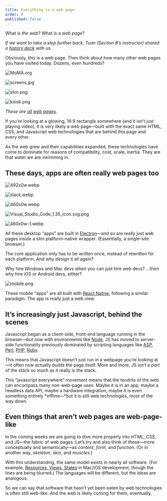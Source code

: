 ```yaml
---
title: Everything is a web page
order: 0
published: false
---
```




What is *the web*? What is a *web page*?

*If we want to take a step further back, Tuan (Section B’s instructor) shared a [history deck](https://docs.google.com/presentation/d/1LEySqdbmwMVH41aFYtk54VjuyLN9BVUxeSL0QK0hrKE/edit#slide=id.geded19efc4_0_0) with us.*

Obviously, *this* is a web page. Then think about how many other web pages you have visited today. Dozens, even hundreds?

![MoMA.org](org.png)

![screens.jpg](screens.jpg)

![slim.png](slim.png)

![kiosk.png](kiosk.png)

*These are [all](https://moma.org) [web](https://www.moma.org/screens/on_view/west?floor=1&contain=true) [pages](https://www.moma.org/screens/promo/tickets?contain=true).*

If you’re looking at a glowing, 16:9 rectangle somewhere (and it isn’t just playing video), it is very likely a web page—built with the exact same HTML, CSS, and Javascript web technologies that are behind this page and every other.

As the web grew and their capabilities expanded, these technologies have come to dominate for reasons of compatibility, cost, scale, inertia. They are that water we are swimming in.

## These days, apps are often really web pages too

![492x0w.webp](492x0w.webp)

![slack.webp](slack.webp)

![460x0w.webp](460x0w.webp)

![Visual_Studio_Code_1.35_icon.svg.png](Visual_Studio_Code_1.35_icon.svg.png)

![460x0w-1.webp](460x0w-1.webp)

All these desktop “apps” are built in [Electron](https://www.electronjs.org)—and so are really just web pages inside a slim platform-native wrapper. (Essentially, a single-site browser.)

The core application only has to be written once, instead of rewritten for each platform. And why design it all again?

Why hire Windows and Mac devs when you can just hire web devs? …then why hire iOS or Android devs, either?

![mobile.png](mobile.png)

These mobile “apps” are all built with [React Native](https://reactnative.dev), following a similar paradigm. The app is really just a web view.

## It’s increasingly just Javascript, behind the scenes

Javascript began as a client-side, front-end language running in the browser—but now with environments like [Node](https://nodejs.org/en/), JS has moved to server-side functionality previously dominated by scripting languages like [ASP](https://www.google.com/url?sa=t&rct=j&q=&esrc=s&source=web&cd=&cad=rja&uact=8&ved=2ahUKEwjEtfa8nc31AhUomeAKHd_ABUQQFnoECE8QAQ&url=https%3A%2F%2Fdotnet.microsoft.com%2Fen-us%2Flearn%2Faspnet%2Fwhat-is-aspnet&usg=AOvVaw1D_8ap9ArdBqxmTX1ce1xL), [Perl](https://www.perl.org), [PHP](https://www.php.net), [Ruby](https://www.ruby-lang.org/en/).

This means that Javascript doesn’t just run *in* a webpage you’re looking at—it often now actually *builds* the page itself. More and more, JS isn’t a *part* of the stack so much as it really *is* the stack.

This “javascript everywhere” movement means that the tendrils of the web can encompass many non-web-page uses. Maybe it is in an app, maybe a headless data API, maybe a hardware integration, maybe it is even something entirely *offline—*but it is still web technologies, most of the way down.

## Even things that aren’t web pages are web-page-like

In the coming weeks we are going to dive more properly into HTML, CSS, and JS—the fabric of web pages. Let’s try and also think of these—more conceptually and semantically—as *content*, *form*, and *function*. (Or in another way, *skeleton*, *skin*, and *muscles.*)

With this understanding, the same model exists in nearly all software. (For example, [Resources, Views, States](https://developer.apple.com/tutorials/app-dev-training/#swiftui-essentials) in Mac/iOS development, though the lines are being blurred.) The languages will be different, but the ideas are analogous.

So we can say that software that hasn’t yet been eaten by web technologies is often still web-like. And the web is likely coming for them, eventually.
